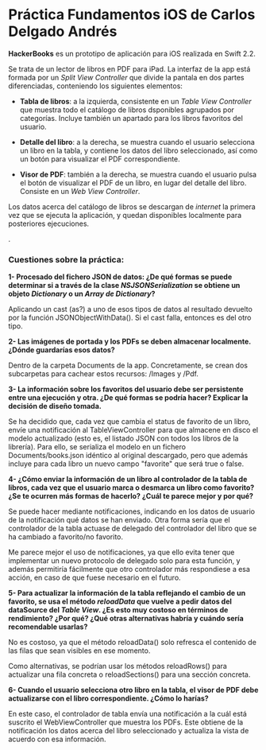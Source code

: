 # Práctica Fundamentos iOS de Carlos Delgado Andrés

**HackerBooks** es un prototipo de aplicación para iOS realizada en Swift 2.2.

Se trata de un lector de libros en PDF para iPad. La interfaz de la app está formada por un *Split View Controller* que divide la pantala en dos partes diferenciadas, conteniendo los siguientes elementos:

* **Tabla de libros**: a la izquierda, consistente en un *Table View Controller* que muestra todo el catálogo de libros dsponibles agrupados por categorías. Incluye también un apartado para los libros favoritos del usuario.

* **Detalle del libro**: a la derecha, se muestra cuando el usuario selecciona un libro en la tabla, y contiene los datos del libro seleccionado, así como un botón para visualizar el PDF correspondiente.

* **Visor de PDF**: también a la derecha, se muestra cuando el usuario pulsa el botón de visualizar el PDF de un libro, en lugar del detalle del libro. Consiste en un *Web View Controller*.

Los datos acerca del catálogo de libros se descargan de *internet* la primera vez que se ejecuta la aplicación, y quedan disponibles localmente para posteriores ejecuciones.

.
### Cuestiones sobre la práctica:

**1- Procesado del fichero JSON de datos: ¿De qué formas se puede determinar si a través de la clase *NSJSONSerialization* se obtiene un objeto *Dictionary* o un *Array de Dictionary*?**

Aplicando un cast (as?) a uno de esos tipos de datos al resultado devuelto por la función JSONObjectWithData(). Si el cast falla, entonces es del otro tipo.

**2- Las imágenes de portada y los PDFs se deben almacenar localmente. ¿Dónde guardarías esos datos?**

Dentro de la carpeta Documents de la app. Concretamente, se crean dos subcarpetas para cachear estos recursos: /Images y /Pdf.

**3- La información sobre los favoritos del usuario debe ser persistente entre una ejecución y otra. ¿De qué formas se podría hacer? Explicar la decisión de diseño tomada.**

Se ha decidido que, cada vez que cambia el status de favorito de un libro, envíe una notificación al TableViewController para que almacene en disco el modelo actualizado (esto es, el listado JSON con todos los libros de la librería). Para ello, se serializa el modelo en un fichero Documents/books.json idéntico al original descargado, pero que además incluye para cada libro un nuevo campo "favorite" que será true o false.

**4- ¿Cómo enviar la información de un libro al controlador de la tabla de libros, cada vez que el usuario marca o desmarca un libro como favorito? ¿Se te ocurren más formas de hacerlo? ¿Cuál te parece mejor y por qué?**

Se puede hacer mediante notificaciones, indicando en los datos de usuario de la notificación qué datos se han enviado. Otra forma sería que el controlador de la tabla actuase de delegado del controlador del libro que se ha cambiado a favorito/no favorito.

Me parece mejor el uso de notificaciones, ya que ello evita tener que implementar un nuevo protocolo de delegado solo para esta función, y además permitiría fácilmente que otro controlador más respondiese a esa acción, en caso de que fuese necesario en el futuro.

**5- Para actualizar la información de la tabla reflejando el cambio de un favorito, se usa el método *reloadData* que vuelve a pedir datos del dataSource del *Table View*. ¿Es esto muy costoso en términos de rendimiento? ¿Por qué? ¿Qué otras alternativas habría y cuándo sería recomendable usarlas?**

No es costoso, ya que el método reloadData() solo refresca el contenido de las filas que sean visibles en ese momento.

Como alternativas, se podrían usar los métodos reloadRows() para actualizar una fila concreta o reloadSections() para una sección concreta.

**6- Cuando el usuario selecciona otro libro en la tabla, el visor de PDF debe actualizarse con el libro correspondiente. ¿Cómo lo harías?**

En este caso, el controlador de tabla envía una notificación a la cuál está suscrito el WebViewController que muestra los PDFs. Este obtiene de la notificación los datos acerca del libro seleccionado y actualiza la vista de acuerdo con esa información.

